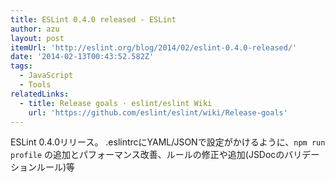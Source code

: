 ```yaml
---
title: ESLint 0.4.0 released - ESLint
author: azu
layout: post
itemUrl: 'http://eslint.org/blog/2014/02/eslint-0.4.0-released/'
date: '2014-02-13T00:43:52.582Z'
tags:
  - JavaScript
  - Tools
relatedLinks:
  - title: Release goals · eslint/eslint Wiki
    url: 'https://github.com/eslint/eslint/wiki/Release-goals'
---
```

ESLint 0.4.0リリース。
.eslintrcにYAML/JSONで設定がかけるように、`npm run profile` の追加とパフォーマンス改善、ルールの修正や追加(JSDocのバリデーションルール)等
